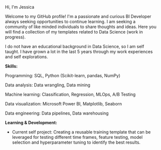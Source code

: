Hi, I'm Jessica 

Welcome to my GitHub profile! I'm a passionate and curious BI Developer always seeking opportunities to continue learning. I am seeking a community of like minded individuals to share thoughts and ideas. Here you will find a collection of my templates related to Data Science (work in progress).  

I do not have an educational background in Data Science, so I am self taught. I have grown a lot in the last 5 years through my work experiences and self explorations. 


**Skills:**

Programming: SQL, Python (Scikit-learn, pandas, NumPy)

Data analysis: Data wrangling, Data mining

Machine learning: Classification, Regression, MLOps, A/B Testing

Data visualization: Microsoft Power BI, Matplotlib, Seaborn

Data engineering: Data pipelines, Data warehousing 


**Learning & Development:**
- Current self project: Creating a reusable training template that can be leveraged for testing different time frames, feature testing, model selection and hyperparameter tuning to identify the best results. 


  

<!---
jrgeige3/jrgeige3 is a ✨ special ✨ repository because its `README.md` (this file) appears on your GitHub profile.
You can click the Preview link to take a look at your changes.
--->
